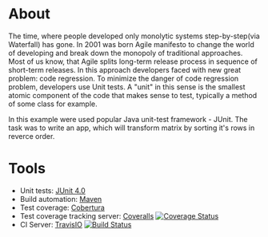 # About

The time, where people developed only monolytic systems step-by-step(via Waterfall) has gone.
In 2001 was born Agile manifesto to change the world of developing and break down the monopoly
of traditional approaches. Most of us know, that Agile splits long-term release process in sequence of short-term releases.
In this approach developers faced with new great problem: code regression.
To minimize the danger of code regression problem, developers use Unit tests.
A "unit" in this sense is the smallest atomic component of the code that makes sense to test,
typically a method of some class for example.

In this example were used popular Java unit-test framework - JUnit.
The task was to write an app, which will transform matrix by sorting it's rows in reverce order.

# Tools
  - Unit tests: [JUnit 4.0](https://junit.org/junit4/)
  - Build automation: [Maven](https://maven.apache.org/)
  - Test coverage: [Cobertura](http://cobertura.github.io/cobertura/)
  - Test coverage tracking server: [Coveralls](https://docs.coveralls.io/about-coveralls) [![Coverage Status](https://coveralls.io/repos/github/Gabarit/lab1a/badge.svg?branch=master)](https://coveralls.io/github/Gabarit/lab1a?branch=master)
  - CI Server: [TravisIO](https://travis-ci.org/) [![Build Status](https://travis-ci.org/Gleb-Dovzhenko/unit-testing-for-matrix-transforming.svg?branch=master)](https://travis-ci.org/Gleb-Dovzhenko/unit-testing-for-matrix-transforming)
